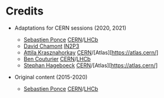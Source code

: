 Credits
=======

  - Adaptations for CERN sessions (2020, 2021)
    * [Sebastien Ponce](https://github.com/sponce) [CERN](http://cern.ch)/[LHCb](http://lhcb.cern.ch)
    * [David Chamont](https://gitlab.cern.ch/chamont) [IN2P3](https://informatique.in2p3.fr)
    * [Attila Krasznahorkay](https://gitlab.cern.ch/akraszna) [CERN](http://cern.ch)/[Atlas][https://atlas.cern/]
    * [Ben Couturier](https://gitlab.cern.ch/bcouturi) [CERN](http://cern.ch)/[LHCb](http://lhcb.cern.ch)
    * [Stephan Hageboeck](https://gitlab.cern.ch/shageboe) [CERN](http://cern.ch)/[Atlas][https://atlas.cern/]
  
  - Original content (2015-2020)
    * [Sebastien Ponce](https://github.com/sponce) [CERN](http://cern.ch)/[LHCb](http://lhcb.cern.ch)
